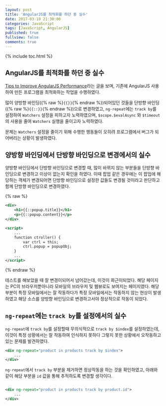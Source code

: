 ```yaml
---
layout: post
title: 'AngularJS를 최적화를 하던 중 실수'
date: 2017-03-19 21:30:00
categories: JavaScript
tags: [JavaScript, AngularJS]
published: true
fullview: false
comments: true
---
```


{% include toc.html %}

## AngularJS를 최적화를 하던 중 실수

[Tips to Improve AngularJS Performance](https://medium.com/@cookatrice/tips-to-improve-angularjs-performance-410cf42de57f#.9yv6y03nd)라는 글을 보며, 기존에 AngularJS 사용하여 만든 프로그램을 최적화하는 작업을 수행하였다.

많이 양방향 바인딩({% raw %}`{{}}`{% endraw %})되어있던 것들을 단방향 바인딩({% raw %}`{{::}}`{% endraw %})으로 변경하였고, `ng-repeat`에는 `track by`를 설정하여 `Watchers` 설정을 피하고자 노력하였으며, `$scope.$evalAsync` 와 `$timeout`의 사용을 줄여 `Watchers` 실행을 줄이고자 노력하였다.

문제는 `Watchers` 설정을 줄이기 위해 수행한 행동들이 오히려 프로그램에서 버그가 되어버리는 상황이 발생하였다.

## 양방향 바인딩에서 단방향 바인딩으로 변경에서의 실수

양방향 바인딩에서 단방향 바인딩으로 변경할 때, 많이 바뀌지 않는 부분들을 단방향 바인딩으로 변경하고 이상이 없는지 확인을 하였다. 이때 팝업 같은 경우애는 이 팝업에 해당하는 객체가 변경되어면 단방향 바인딩으로 설정한 값들도 변경될 것이라고 판단하고 함께 단방향 바인딩으로 변경하였다.

{% raw %}
```xml
<div>
	<h1>{{::popup.title}}</h1>
    <p>{{::popup.content}}</p>
</div>

<script>
	...
	function ctroller() {
    	var ctrl = this;
        ctrl.popup = popupObj;
    }
    ...
</script>
```
{% endraw %}

테스트를 해보았을 때 잘 변경이되어서 넘어갔는데, 이것이 화근이되었다. 해당 페이지는 PC의 브라우저뿐아니라 모바일의 브라우저 및 웹뷰로도 보여지는 페이지였다. 해당 부분이 특정 모바일에서는 잘 작동하다가 특정 모바일에서는 작동하지 않는 현상이 발생하였고 해당 소스를 양방향 바인딩으로 변경하고서야 정상적으로 작동이 되었다.

## `ng-repeat`에는 `track by`를 설정에서의 실수

`ng-repeat`에 `track by`를 설정할때 무의식적으로 `track by $index`를 설정하였는데, 이것이 특정 상황에서는 잘 작동하여 인식하지 못하다 그렇지 못한 상황에서 오작동하고 있는 문제를 발견하였다.

```xml
<div ng-repeat="product in products track by $index">
	...
</div>
```

`ng-repeat`에서 `track by` 부분을 제거하면 정상작동을 하는 것을 확인하였고, 아래와 같이 해당 부분을 `id` 값을 통해 추적하도록 변경할 생각이다.

```xml

<div ng-repeat="product in products track by product.id">
	...
</div>
```
